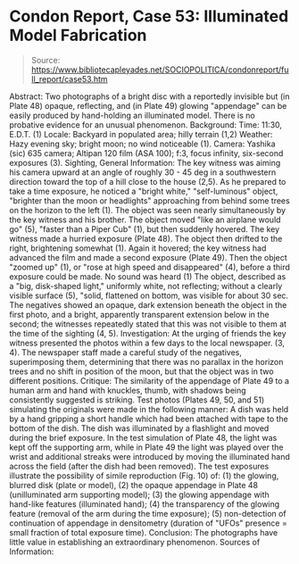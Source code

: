 # Condon Report, Case 53: Illuminated Model Fabrication

> Source: https://www.bibliotecapleyades.net/SOCIOPOLITICA/condonreport/full_report/case53.htm

Abstract:
Two photographs of a bright disc with a reportedly invisible but (in Plate 48) opaque, reflecting, and (in Plate 49) glowing "appendage" can be easily produced by hand-holding an illuminated model. There is no probative evidence for an unusual phenomenon.
Background:
Time: 11:30, E.D.T. (1)
Locale: Backyard in populated area; hilly terrain (1,2)
Weather: Hazy evening sky; bright moon; no wind noticeable (1).
Camera: Yashika (sic) 635 camera; Altipan 120 film (ASA 100); f:3, focus infinity, six-second exposures (3).
Sighting, General Information:
The key witness was aiming his camera upward at an angle of roughly 30 - 45 deg in a southwestern direction toward the top of a hill close to the house (2,5). As he prepared to take a time exposure, he noticed a "bright white," "self-luminous" object, "brighter than the moon or headlights" approaching from behind some trees on the horizon to the left (1). The object was seen nearly simultaneously by the key witness and his brother. The object moved "like an airplane would go" (5), "faster than a Piper Cub" (1), but then suddenly hovered. The key witness made a hurried exposure (Plate 48).
The object then drifted to the right, brightening somewhat (1). Again it hovered; the key witness had advanced the film and made a second exposure (Plate 49). Then the object "zoomed up" (1), or "rose at high speed and disappeared" (4), before a third exposure could be made. No sound was heard (1) The object, described as a "big, disk-shaped light," uniformly white, not reflecting; without a clearly visible surface (5), "solid, flattened on
bottom, was visible for about 30 sec.
The negatives showed an opaque, dark extension beneath the object in the first photo, and a bright, apparently transparent extension below in the second; the witnesses repeatedly stated that this was not visible to them at the time of the sighting (4, 5).
Investigation:
At the urging of friends the key witness presented the photos within a few days to the local newspaper. (3, 4). The newspaper staff made a careful study of the negatives, superimposing them, determining that there was no parallax in the horizon trees and no shift in position of the moon, but that the object was in two different positions.
Critique:
The similarity of the appendage of Plate 49 to a human arm and hand with knuckles, thumb, with shadows being consistently suggested is striking. Test photos (Plates 49, 50, and 51) simulating the originals were made in the following manner: A dish was held by a hand gripping a short handle which had been attached with tape to the bottom of the dish. The dish was illuminated by a flashlight and moved during the brief exposure. In the test simulation of Plate 48, the light was kept off the supporting arm, while in Plate 49 the light was played over the wrist and additional streaks were introduced by moving the illuminated hand across the field (after the dish had been removed). The test exposures illustrate the possibility of simile reproduction (Fig. 10) of: (1) the glowing, blurred disk (plate or model), (2) the opaque appendage in Plate 48 (unilluminated arm supporting model); (3) the glowing appendage with hand-like features (illuminated hand); (4) the transparency of the glowing feature (removal of the arm during the time exposure); (5) non-detection of continuation of appendage in densitometry (duration of "UFOs" presence = small fraction of total exposure time).
Conclusion:
The photographs have little value in establishing an extraordinary phenomenon.
Sources of Information:
